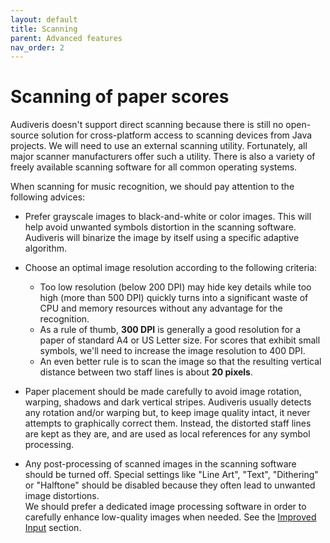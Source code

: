 ```yaml
---
layout: default
title: Scanning
parent: Advanced features
nav_order: 2
---
```

# Scanning of paper scores

Audiveris doesn't support direct scanning because there is still no open-source solution for
cross-platform access to scanning devices from Java projects.
We will need to use an external scanning utility.
Fortunately, all major scanner manufacturers offer such a utility.
There is also a variety of freely available scanning software for all common operating systems.

When scanning for music recognition, we should pay attention to the following advices:

* Prefer grayscale images to black-and-white or color images.
This will help avoid unwanted symbols distortion in the scanning software.
Audiveris will binarize the image by itself using a specific adaptive algorithm.

* Choose an optimal image resolution according to the following criteria:
  * Too low resolution (below 200 DPI) may hide key details while too high 
  (more than 500 DPI) quickly turns into a significant waste of CPU and memory resources
  without any advantage for the recognition.
  * As a rule of thumb, **300 DPI** is generally a good resolution for a paper of standard A4 or US Letter size.
  For scores that exhibit small symbols, we'll need to increase the image resolution to 400 DPI.
  * An even better rule is to scan the image so that the resulting vertical distance between two
  staff lines is about **20 pixels**.

* Paper placement should be made carefully to avoid image rotation, warping, shadows and dark
vertical stripes.
Audiveris usually detects any rotation and/or warping but, to keep image quality intact,
it never attempts to graphically correct them.
Instead, the distorted staff lines are kept as they are, and are used as local references for
any symbol processing.

* Any post-processing of scanned images in the scanning software should be turned off.
Special settings like "Line Art", "Text", "Dithering" or "Halftone" should be disabled because
they often lead to unwanted image distortions.   
We should prefer a dedicated image processing software in order to carefully enhance low-quality
images when needed.
See the [Improved Input](../advanced/improved_input.md) section.
